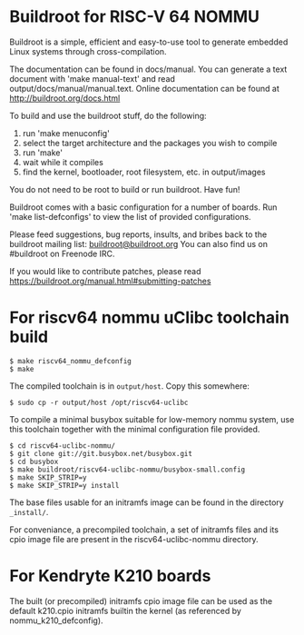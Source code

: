 Buildroot for RISC-V 64 NOMMU
=============================

Buildroot is a simple, efficient and easy-to-use tool to generate embedded
Linux systems through cross-compilation.

The documentation can be found in docs/manual. You can generate a text
document with 'make manual-text' and read output/docs/manual/manual.text.
Online documentation can be found at http://buildroot.org/docs.html

To build and use the buildroot stuff, do the following:

1) run 'make menuconfig'
2) select the target architecture and the packages you wish to compile
3) run 'make'
4) wait while it compiles
5) find the kernel, bootloader, root filesystem, etc. in output/images

You do not need to be root to build or run buildroot.  Have fun!

Buildroot comes with a basic configuration for a number of boards. Run
'make list-defconfigs' to view the list of provided configurations.

Please feed suggestions, bug reports, insults, and bribes back to the
buildroot mailing list: buildroot@buildroot.org
You can also find us on #buildroot on Freenode IRC.

If you would like to contribute patches, please read
https://buildroot.org/manual.html#submitting-patches

For riscv64 nommu uClibc toolchain build
========================================

```
$ make riscv64_nommu_defconfig
$ make
```

The compiled toolchain is in `output/host`. Copy this somewhere:

```
$ sudo cp -r output/host /opt/riscv64-uclibc
```

To compile a minimal busybox suitable for low-memory nommu system, use this
toolchain together with the minimal configuration file provided.

```
$ cd riscv64-uclibc-nommu/
$ git clone git://git.busybox.net/busybox.git
$ cd busybox
$ make buildroot/riscv64-uclibc-nommu/busybox-small.config
$ make SKIP_STRIP=y
$ make SKIP_STRIP=y install
```

The base files usable for an initramfs image can be found in the directory
`_install/`.

For conveniance, a precompiled toolchain, a set of initramfs files and its cpio
image file are present in the riscv64-uclibc-nommu directory.

For Kendryte K210 boards
========================

The built (or precompiled) initramfs cpio image file can be used as the default
k210.cpio initramfs builtin the kernel (as referenced by nommu_k210_defconfig).

